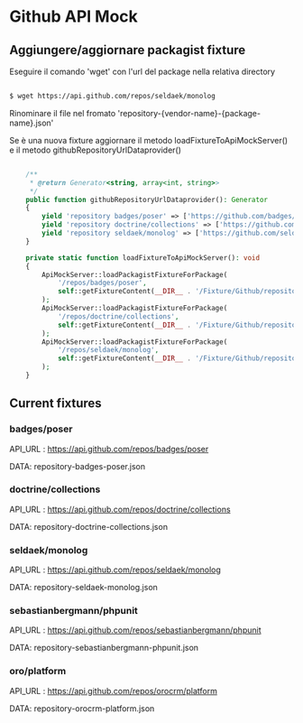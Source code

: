 # Github API Mock

## Aggiungere/aggiornare packagist fixture

Eseguire il comando 'wget' con l'url del package nella relativa directory

```bash

$ wget https://api.github.com/repos/seldaek/monolog

```

Rinominare il file nel fromato 'repository-{vendor-name}-{package-name}.json'

Se è una nuova fixture aggiornare il metodo loadFixtureToApiMockServer() e il metodo githubRepositoryUrlDataprovider()

```php

    /**
     * @return Generator<string, array<int, string>>
     */
    public function githubRepositoryUrlDataprovider(): Generator
    {
        yield 'repository badges/poser' => ['https://github.com/badges/poser'];
        yield 'repository doctrine/collections' => ['https://github.com/doctrine/collections'];
        yield 'repository seldaek/monolog' => ['https://github.com/seldaek/monolog'];
    }

    private static function loadFixtureToApiMockServer(): void
    {
        ApiMockServer::loadPackagistFixtureForPackage(
            '/repos/badges/poser',
            self::getFixtureContent(__DIR__ . '/Fixture/Github/repository-badges-poser.json')
        );
        ApiMockServer::loadPackagistFixtureForPackage(
            '/repos/doctrine/collections',
            self::getFixtureContent(__DIR__ . '/Fixture/Github/repository-doctrine-collections.json')
        );
        ApiMockServer::loadPackagistFixtureForPackage(
            '/repos/seldaek/monolog',
            self::getFixtureContent(__DIR__ . '/Fixture/Github/repository-seldaek-monolog.json')
        );
    }

```

## Current fixtures

### badges/poser

API_URL : https://api.github.com/repos/badges/poser

DATA: repository-badges-poser.json

### doctrine/collections

API_URL : https://api.github.com/repos/doctrine/collections

DATA: repository-doctrine-collections.json

### seldaek/monolog

API_URL : https://api.github.com/repos/seldaek/monolog

DATA: repository-seldaek-monolog.json

### sebastianbergmann/phpunit

API_URL : https://api.github.com/repos/sebastianbergmann/phpunit

DATA: repository-sebastianbergmann-phpunit.json


### oro/platform

API_URL : https://api.github.com/repos/orocrm/platform

DATA: repository-orocrm-platform.json
